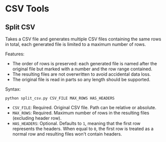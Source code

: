 # CSV Tools

## Split CSV

Takes a CSV file and generates multiple CSV files containing the same rows
in total, each generated file is limited to a maximum number of rows.

Features:

- The order of rows is preserved: each generated file is named after the 
    original file but marked with a number and the row range contained. 
- The resulting files are not overwritten to avoid accidental data loss.
- The original file is read in parts so any length should be supported.

Syntax:

```shell
python split_csv.py CSV_FILE MAX_ROWS HAS_HEADERS
```

- `CSV_FILE`: Required. Original CSV file. Path can be relative or absolute.
- `MAX_ROWS`: Required. Maximum number of rows in the resulting files 
    (excluding header row).
- `HAS_HEADERS`: Optional. Defaults to `1`, meaning that the first row
    represents the headers. When equal to `0`, the first row is treated as
    a normal row and resulting files won't contain headers.
